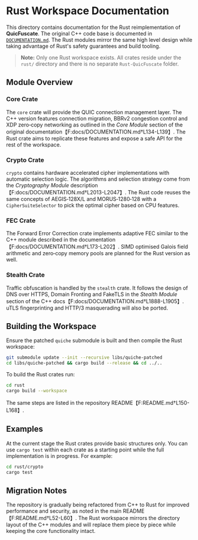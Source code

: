 # Rust Workspace Documentation

This directory contains documentation for the Rust reimplementation of **QuicFuscate**. The
original C++ code base is documented in [`DOCUMENTATION.md`](DOCUMENTATION.md).
The Rust modules mirror the same high level design while taking advantage of
Rust's safety guarantees and build tooling.

> **Note:** Only one Rust workspace exists. All crates reside under the `rust/`
directory and there is no separate `Rust-QuicFuscate` folder.

## Module Overview

### Core Crate
The `core` crate will provide the QUIC connection management layer. The C++
version features connection migration, BBRv2 congestion control and XDP
zero‑copy networking as outlined in the *Core Module* section of the original
documentation【F:docs/DOCUMENTATION.md†L134-L139】. The Rust crate aims to
replicate these features and expose a safe API for the rest of the workspace.

### Crypto Crate
`crypto` contains hardware accelerated cipher implementations with automatic
selection logic. The algorithms and selection strategy come from the
*Cryptography Module* description【F:docs/DOCUMENTATION.md†L2013-L2047】. The Rust
code reuses the same concepts of AEGIS‑128X/L and MORUS‑1280‑128 with a
`CipherSuiteSelector` to pick the optimal cipher based on CPU features.

### FEC Crate
The Forward Error Correction crate implements adaptive FEC similar to the C++
module described in the documentation【F:docs/DOCUMENTATION.md†L173-L202】. SIMD
optimised Galois field arithmetic and zero‑copy memory pools are planned for the
Rust version as well.

### Stealth Crate
Traffic obfuscation is handled by the `stealth` crate. It follows the design of
DNS over HTTPS, Domain Fronting and FakeTLS in the *Stealth Module* section of
the C++ docs【F:docs/DOCUMENTATION.md†L1888-L1905】. uTLS fingerprinting and
HTTP/3 masquerading will also be ported.

## Building the Workspace
Ensure the patched `quiche` submodule is built and then compile the Rust
workspace:

```bash
git submodule update --init --recursive libs/quiche-patched
cd libs/quiche-patched && cargo build --release && cd ../..
```

To build the Rust crates run:

```bash
cd rust
cargo build --workspace
```

The same steps are listed in the repository README【F:README.md†L150-L168】.

## Examples
At the current stage the Rust crates provide basic structures only. You can use
`cargo test` within each crate as a starting point while the full
implementation is in progress. For example:

```bash
cd rust/crypto
cargo test
```

## Migration Notes
The repository is gradually being refactored from C++ to Rust for improved
performance and security, as noted in the main README【F:README.md†L52-L60】. The
Rust workspace mirrors the directory layout of the C++ modules and will replace
them piece by piece while keeping the core functionality intact.

